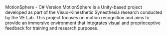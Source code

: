 MotionSphere - C# Version
MotionSphere is a Unity-based project developed as part of the Visuo-Kinesthetic Synesthesia research conducted by the VE Lab. This project focuses on motion recognition and aims to provide an immersive environment that integrates visual and proprioceptive feedback for training and research purposes.
